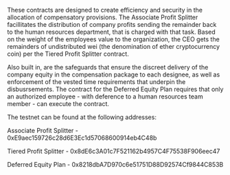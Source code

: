 These contracts are designed to create efficiency and security in the allocation of
compensatory provisions. The Associate Profit Splitter facillitates the distribution of
company profits sending the remainder back to the human resources department, that is charged with 
that task.  Based on the weight of the employees value to the organization,
the CEO gets the remainders of undistributed wei (the denomination of ether cryptocurrency coin)
per the Tiered Profit Splitter contract.

Also built in, are the safeguards that ensure the discreet delivery of the company equity in the
compensation package to each designee, as well as enforcement of the vested time requirements 
that underpin the disbusrsements. The contract for the Deferred Equity Plan requires that only an authorized 
employee - with deference to a human resources team member - can execute the contract.


The testnet can be found at the following addresses:

Associate Profit Splitter - 0xE9aec159726c28d6E3Ec1d57068600914eb4C48b

Tiered Profit Splitter - 0x8dE6c3A01c7F521162b4957C4F75538F906eec47

Deferred Equity Plan - 0x8218dbA7D970c6e51751D88D92574Cf9844C853B
